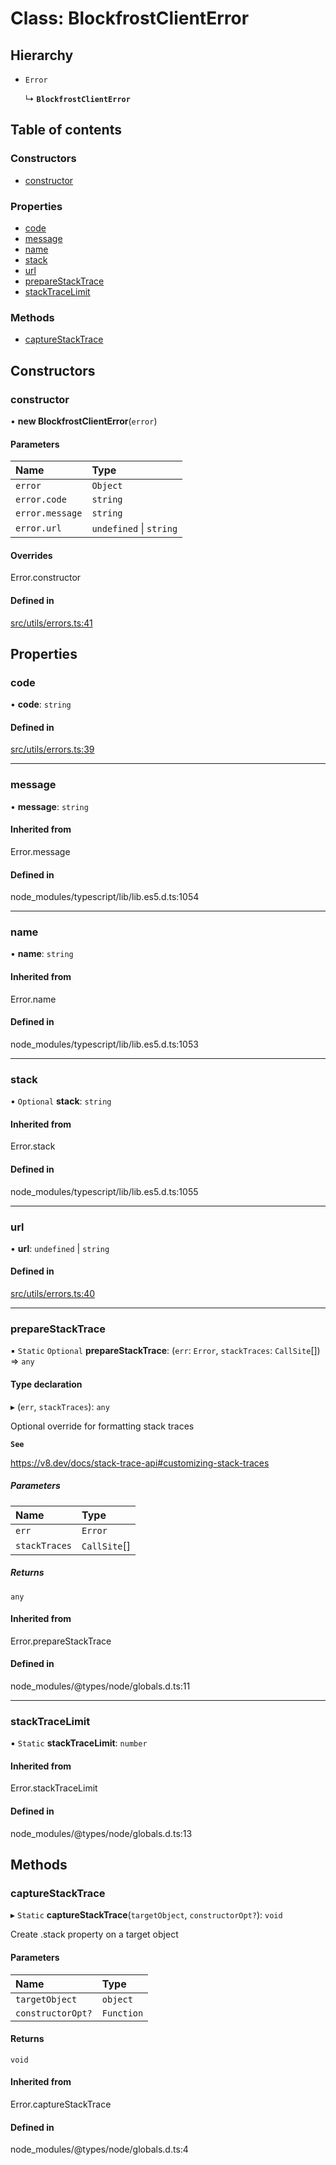 # Class: BlockfrostClientError

## Hierarchy

- `Error`

  ↳ **`BlockfrostClientError`**

## Table of contents

### Constructors

- [constructor](../wiki/BlockfrostClientError#constructor)

### Properties

- [code](../wiki/BlockfrostClientError#code)
- [message](../wiki/BlockfrostClientError#message)
- [name](../wiki/BlockfrostClientError#name)
- [stack](../wiki/BlockfrostClientError#stack)
- [url](../wiki/BlockfrostClientError#url)
- [prepareStackTrace](../wiki/BlockfrostClientError#preparestacktrace)
- [stackTraceLimit](../wiki/BlockfrostClientError#stacktracelimit)

### Methods

- [captureStackTrace](../wiki/BlockfrostClientError#capturestacktrace)

## Constructors

### constructor

• **new BlockfrostClientError**(`error`)

#### Parameters

| Name | Type |
| :------ | :------ |
| `error` | `Object` |
| `error.code` | `string` |
| `error.message` | `string` |
| `error.url` | `undefined` \| `string` |

#### Overrides

Error.constructor

#### Defined in

[src/utils/errors.ts:41](https://github.com/blockfrost/blockfrost-js/blob/2cc5738/src/utils/errors.ts#L41)

## Properties

### code

• **code**: `string`

#### Defined in

[src/utils/errors.ts:39](https://github.com/blockfrost/blockfrost-js/blob/2cc5738/src/utils/errors.ts#L39)

___

### message

• **message**: `string`

#### Inherited from

Error.message

#### Defined in

node_modules/typescript/lib/lib.es5.d.ts:1054

___

### name

• **name**: `string`

#### Inherited from

Error.name

#### Defined in

node_modules/typescript/lib/lib.es5.d.ts:1053

___

### stack

• `Optional` **stack**: `string`

#### Inherited from

Error.stack

#### Defined in

node_modules/typescript/lib/lib.es5.d.ts:1055

___

### url

• **url**: `undefined` \| `string`

#### Defined in

[src/utils/errors.ts:40](https://github.com/blockfrost/blockfrost-js/blob/2cc5738/src/utils/errors.ts#L40)

___

### prepareStackTrace

▪ `Static` `Optional` **prepareStackTrace**: (`err`: `Error`, `stackTraces`: `CallSite`[]) => `any`

#### Type declaration

▸ (`err`, `stackTraces`): `any`

Optional override for formatting stack traces

**`See`**

https://v8.dev/docs/stack-trace-api#customizing-stack-traces

##### Parameters

| Name | Type |
| :------ | :------ |
| `err` | `Error` |
| `stackTraces` | `CallSite`[] |

##### Returns

`any`

#### Inherited from

Error.prepareStackTrace

#### Defined in

node_modules/@types/node/globals.d.ts:11

___

### stackTraceLimit

▪ `Static` **stackTraceLimit**: `number`

#### Inherited from

Error.stackTraceLimit

#### Defined in

node_modules/@types/node/globals.d.ts:13

## Methods

### captureStackTrace

▸ `Static` **captureStackTrace**(`targetObject`, `constructorOpt?`): `void`

Create .stack property on a target object

#### Parameters

| Name | Type |
| :------ | :------ |
| `targetObject` | `object` |
| `constructorOpt?` | `Function` |

#### Returns

`void`

#### Inherited from

Error.captureStackTrace

#### Defined in

node_modules/@types/node/globals.d.ts:4
